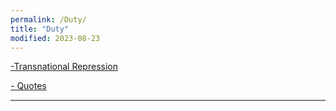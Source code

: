 ```yaml
---
permalink: /Duty/
title: "Duty"
modified: 2023-08-23
---
```













<a href=" https://phdcsseiden.github.io/Tr/ "> -Transnational Repression  </a> 




<a href=" https://phdcsseiden.github.io/quotes/ "> - Quotes  </a> 




<hr style="height:2px;border-width:0;color:gray;background-color:gray">




